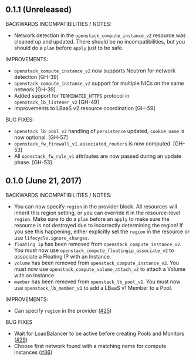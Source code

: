 ## 0.1.1 (Unreleased)

BACKWARDS INCOMPATIBILITIES / NOTES:

* Network detection in the `openstack_compute_instance_v2` resource was cleaned up and updated. There should be no incompatibilities, but you should do a `plan` before `apply` just to be safe.

IMPROVEMENTS:

* `openstack_compute_instance_v2` now supports Neutron for network detection [GH-39]
* `openstack_compute_instance_v2` support for multiple NICs on the same network [GH-39]
* Added support for `TERMINATED_HTTPS` protocol in `openstack_lb_listener_v2` [GH-49]
* Improvements to LBaaS v2 resource coordination [GH-59]

BUG FIXES:
* `openstack_lb_pool_v2` handling of `persistence` updated, `cookie_name` is now optional. [GH-57]
* `openstack_fw_firewall_v1.associated_routers` is now computed. [GH-53]
* All `openstack_fw_rule_v1` attributes are now passed during an update phase. [GH-53]

## 0.1.0 (June 21, 2017)

BACKWARDS INCOMPATIBILITIES / NOTES:

* You can now specify `region` in the provider block. All resources will inherit this region setting, or you can override it in the resource-level `region`. Make sure to do a `plan` before an `apply` to make sure the resource is not destroyed due to incorrectly determining the region! If you see this happening, either explicitly set the `region` in the resource or use `lifecycle.ignore_changes`. 
* `floating_ip` has been removed from `openstack_compute_instance_v2`. You must now use `openstack_compute_floatingip_associate_v2` to associate a Floating IP with an Instance.
* `volume` has been removed from `openstack_compute_instance_v2`. You must now use `openstack_compute_volume_attach_v2` to attach a Volume with an Instance.
* `member` has been removed from `openstack_lb_pool_v1`. You must now use `openstack_lb_member_v1` to add a LBaaS v1 Member to a Pool.


IMPROVEMENTS:

* Can specify `region` in the provider ([#25](https://github.com/terraform-providers/terraform-provider-openstack/issues/25))

BUG FIXES

* Wait for LoadBalancer to be active before creating Pools and Monitors ([#29](https://github.com/terraform-providers/terraform-provider-openstack/issues/29))
* Choose first network found with a matching name for compute instances ([#36](https://github.com/terraform-providers/terraform-provider-openstack/issues/36))
